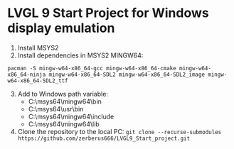 # LVGL 9 Start Project for Windows display emulation

1. Install MSYS2
2. Install dependencies in MSYS2 MINGW64:
  ```
  pacman -S mingw-w64-x86_64-gcc mingw-w64-x86_64-cmake mingw-w64-x86_64-ninja mingw-w64-x86_64-SDL2 mingw-w64-x86_64-SDL2_image mingw-w64-x86_64-SDL2_ttf
  ```
3. Add to Windows path variable:
   - C:\msys64\mingw64\bin
   - C:\msys64\usr\bin
   - C:\msys64\mingw64\include
   - C:\msys64\mingw64\lib
4. Clone the repository to the local PC: `git clone --recurse-submodules https://github.com/zerberus666/LVGL9_Start_project.git`
